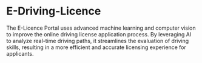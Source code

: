 # E-Driving-Licence
The E-Licence Portal uses advanced machine learning and computer vision to improve the online driving license application process. By leveraging AI to analyze real-time driving paths, it streamlines the evaluation of driving skills, resulting in a more efficient and accurate licensing experience for applicants.
